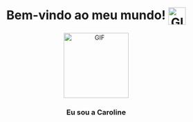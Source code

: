 <h1 align="center">  Bem-vindo ao meu mundo! <img align="center" alt="GIF" width="40px" src="https://media.giphy.com/media/lnsTFyT6wUzItXsUV5/giphy.gif"/>  </h1> 

<p align="center"><img alt="GIF" width="150px" src="https://media.giphy.com/media/QTfX9Ejfra3ZmNxh6B/giphy.gif"/>  </p>

<h3 align="center"> Eu sou a Caroline   




</h3>

<!-- ![Anurag's GitHub stats](https://github-readme-stats.vercel.app/api?username=CarolineFranca&show_icons=true&theme=radical)

 <p align="center"> <img alt="GIF" align="center" width="300px" src="https://media.giphy.com/media/ggbmM78l4zlLiTheSU/giphy.gif"> </p> -->

